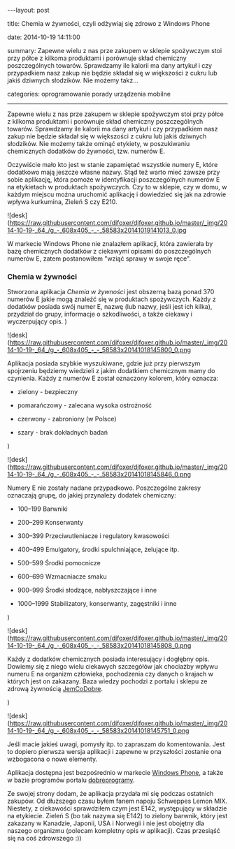 ﻿---layout:     post
title:      Chemia w żywności, czyli odżywiaj się zdrowo z Windows Phone
date:       2014-10-19 14:11:00
summary:    Zapewne wielu z nas prze zakupem w sklepie spożywczym stoi przy półce z kilkoma produktami i porównuje skład chemiczny poszczególnych towarów. Sprawdzamy ile kalorii ma dany artykuł i czy przypadkiem nasz zakup nie będzie składał się w większości z cukru lub jakiś dziwnych słodzików. Nie możemy takż...
categories: oprogramowanie porady urządzenia mobilne
---



Zapewne wielu z nas prze zakupem w sklepie spożywczym stoi przy półce z kilkoma produktami i porównuje skład chemiczny poszczególnych towarów. Sprawdzamy ile kalorii ma dany artykuł i czy przypadkiem nasz zakup nie będzie składał się w większości z cukru lub jakiś dziwnych słodzików. Nie możemy także ominąć etykiety, w poszukiwaniu chemicznych dodatków do żywności, tzw. numerów E. 

Oczywiście mało kto jest w stanie zapamiętać wszystkie numery E, które dodatkowo mają jeszcze własne nazwy. Stąd też warto mieć zawsze przy sobie aplikację, która pomoże w identyfikacji poszczególnych numerów E na etykietach w produktach spożywczych. Czy to w sklepie, czy w domu, w każdym miejscu można uruchomić aplikację i dowiedzieć się jak na zdrowie wpływa kurkumina, Zieleń S czy E210.



![desk](https://raw.githubusercontent.com/djfoxer/djfoxer.github.io/master/_img/2014-10-19-_64_/g_-_608x405_-_-_58583x20141019141013_0.jpg



W markecie Windows Phone nie znalazłem aplikacji, która zawierała by bazę chemicznych dodatków z ciekawymi opisami do poszczególnych numerów E, zatem postanowiłem &quot;wziąć sprawy w swoje ręce&quot;. 




### Chemia w żywności


Stworzona aplikacja  *Chemia w żywności*  jest obszerną bazą ponad 370 numerów E jakie mogą znaleźć się w produktach spożywczych. Każdy z dodatków posiada swój numer E, nazwę (lub nazwy, jeśli jest ich kilka), przydział do grupy, informacje o szkodliwości, a także ciekawy i wyczerpujący opis.
)

![desk](https://raw.githubusercontent.com/djfoxer/djfoxer.github.io/master/_img/2014-10-19-_64_/g_-_608x405_-_-_58583x20141018145800_0.png


Aplikacja posiada szybkie wyszukiwane, gdzie już przy pierwszym spojrzeniu będziemy wiedzieli z jakim dodatkiem chemicznym mamy do czynienia. Każdy z numerów E został oznaczony kolorem, który oznacza:


  * zielony - bezpieczny


  * pomarańczowy - zalecana wysoka ostrożność


  * czerwony - zabroniony (w Polsce)


  * szary - brak dokładnych badań


)

![desk](https://raw.githubusercontent.com/djfoxer/djfoxer.github.io/master/_img/2014-10-19-_64_/g_-_608x405_-_-_58583x20141018145846_0.png


Numery E nie zostały nadane przypadkowo. Poszczególne zakresy oznaczają grupę, do jakiej przynależy dodatek chemiczny:



  * 100–199	Barwniki


  * 200–299	Konserwanty


  * 300–399	Przeciwutleniacze i regulatory kwasowości


  * 400–499	Emulgatory, środki spulchniające, żelujące itp.


  * 500–599	Środki pomocnicze


  * 600–699	Wzmacniacze smaku


  * 900–999	Środki słodzące, nabłyszczające i inne


  * 1000–1999	Stabilizatory, konserwanty, zagęstniki i inne



)

![desk](https://raw.githubusercontent.com/djfoxer/djfoxer.github.io/master/_img/2014-10-19-_64_/g_-_608x405_-_-_58583x20141018145808_0.png



Każdy z dodatków chemicznych posiada interesujący i dogłębny opis. Dowiemy się z niego wielu ciekawych szczegółów jak chociażby wpływu numeru E na organizm człowieka,  pochodzenia czy danych o krajach w których jest on zakazany. Baza wiedzy pochodzi z portalu i sklepu ze zdrową żywnością [JemCoDobre](http://jemcodobre.pl/).

)

![desk](https://raw.githubusercontent.com/djfoxer/djfoxer.github.io/master/_img/2014-10-19-_64_/g_-_608x405_-_-_58583x20141018145751_0.png



Jeśli macie jakieś uwagi, pomysły itp. to zapraszam do komentowania. Jest to dopiero pierwsza wersja aplikacji i zapewne w przyszłości zostanie ona wzbogacona o nowe elementy.

Aplikacja dostępna jest bezpośrednio w markecie [Windows Phone](http://www.windowsphone.com/pl-pl/store/app/chemia-w-%C5%BCywno%C5%9Bci/68fc3116-57d2-4ee7-8634-122b44e2114b), a także w bazie programów portalu [dobreprogramy](http://www.dobreprogramy.pl/Chemia-w-zywnosci,Program,WindowsPhone,58585.html).

Ze swojej strony dodam, że aplikacja przydała mi się podczas ostatnich zakupów. Od dłuższego czasu byłem fanem napoju Schweppes Lemon MIX. Niestety, z ciekawości sprawdziłem czym jest E142, występujący w składzie na etykiecie. Zieleń S (bo tak nazywa się E142) to zielony barwnik, który jest zakazany w Kanadzie, Japonii, USA i Norwegii i nie jest obojętny dla naszego organizmu (polecam kompletny opis w aplikacji). Czas przesiąść się na coś zdrowszego :))